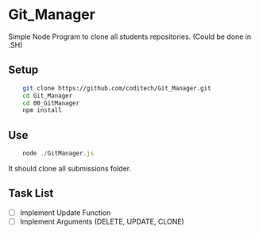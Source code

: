 # Git_Manager
Simple Node Program to clone all students repositories. (Could be done in .SH)


## Setup 
```sh
    git clone https://github.com/coditech/Git_Manager.git
    cd Git_Manager
    cd 00_GitManager
    npm install
```

## Use
```js
    node ./GitManager.js
```

It should clone all submissions folder.

## Task List
* [ ] Implement Update Function
* [ ] Implement Arguments (DELETE, UPDATE, CLONE)